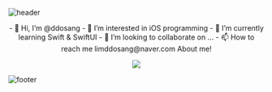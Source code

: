 ![header](https://capsule-render.vercel.app/api?type=rounded&color=8977AD&section=header&text=ddosang's%20github&fontColor=ffffff)



<div align='center'>
	- 👋 Hi, I’m @ddosang  
	- 👀 I’m interested in iOS programming  
	- 🌱 I’m currently learning Swift & SwiftUI  
	- 💞️ I’m looking to collaborate on ...  
	- 📫 How to reach me limddosang@naver.com  
	About me!  
	
  <a href="https://velog.io/@ddosang"><img src="https://img.shields.io/badge/velog-1DBF73?style=flat-square&logo=Vimeo&logoColor=white"/></a>
</div>


![footer](https://capsule-render.vercel.app/api?type=wave&color=B19CD9&section=footer&text=thank%20you!&fontColor=000000)
<!---
ddosang/ddosang is a ✨ special ✨ repository because its `README.md` (this file) appears on your GitHub profile.
You can click the Preview link to take a look at your changes.
--->
